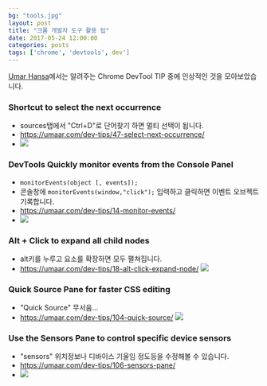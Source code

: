 ```yaml
---
bg: "tools.jpg"
layout: post
title: "크롬 개발자 도구 활용 팁"
date: 2017-05-24 12:00:00
categories: posts
tags: ['chrome', 'devtools', dev']
---
```


[Umar Hansa](https://umaar.com/dev-tips/)에서는 알려주는 Chrome DevTool TIP 중에 인상적인 것을 모아보았습니다.


### Shortcut to select the next occurrence
- sources탭에서 "Ctrl+D"로 단어찾기 하면 멀티 선택이 됩니다.
- https://umaar.com/dev-tips/47-select-next-occurrence/
- ![](https://umaar.com/assets/images/dev-tips/select-next-occurrence.gif)

### DevTools Quickly monitor events from the Console Panel
- `monitorEvents(object [, events]);`
- 콘솔창에 `monitorEvents(window,"click");` 입력하고 클릭하면 이벤트 오브젝트 기록합니다.
- https://umaar.com/dev-tips/14-monitor-events/
- ![](https://umaar.com/assets/images/dev-tips/monitor-events.gif)


### Alt + Click to expand all child nodes
- alt키를 누루고 요소를 확장하면 모두 펼쳐집니다.
- https://umaar.com/dev-tips/18-alt-click-expand-node/
![](https://umaar.com/assets/images/dev-tips/alt-click-expand-node.gif)


### Quick Source Pane for faster CSS editing
- "Quick Source" 무서움...
- https://umaar.com/dev-tips/104-quick-source/
![](https://umaar.com/assets/images/dev-tips/quick-source.gif)

### Use the Sensors Pane to control specific device sensors
- "sensors" 위치정보나 디바이스 기울임 정도등을 수정해볼 수 있습니다.
- https://umaar.com/dev-tips/106-sensors-pane/
- ![](https://umaar.com/assets/images/dev-tips/sensors-pane.gif)
